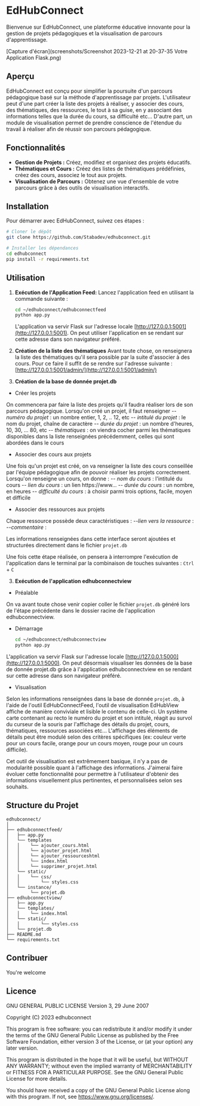 # EdHubConnect

Bienvenue sur EdHubConnect, une plateforme éducative innovante pour la gestion de projets pédagogiques et la visualisation de parcours d'apprentissage.

[Capture d'écran](screenshots/Screenshot 2023-12-21 at 20-37-35 Votre Application Flask.png)


## Aperçu

EdHubConnect est conçu pour simplifier la poursuite d'un parcours pédagogique basé sur la méthode d'apprentissage par projets. 
L'utilisateur peut d'une part créer la liste des projets à réaliser, y associer des cours, des thématiques, des ressources, le tout à sa guise, en y associant des informations telles que la durée du cours, sa difficulté etc...
D'autre part, un module de visualisation permet de prendre conscience de l'étendue du travail à réaliser afin de réussir son parcours pédagogique.

## Fonctionnalités

- **Gestion de Projets :** Créez, modifiez et organisez des projets éducatifs.
- **Thématiques et Cours :** Créez des listes de thématiques prédéfinies, créez des cours, associez le tout aux projets.
- **Visualisation de Parcours :** Obtenez une vue d'ensemble de votre parcours grâce à des outils de visualisation interactifs.

## Installation

Pour démarrer avec EdHubConnect, suivez ces étapes :

```bash
# Cloner le dépôt
git clone https://github.com/Stabadev/edhubconnect.git

# Installer les dépendances
cd edhubconnect
pip install -r requirements.txt
```

## Utilisation

1. **Exécution de l'Application Feed:** Lancez l'application feed en utilisant la commande suivante :

   ```bash
   cd ~/edhubconnect/edhubconnectfeed
   python app.py
   ```
   L'application va servir Flask sur l'adresse locale [http://127.0.0.1:5001](http://127.0.0.1:5001).
   On peut utiliser l'application en se rendant sur cette adresse dans son navigateur préféré.

2. **Création de la liste des thématiques** Avant toute chose, on renseignera la liste des thématiques qu'il sera possible par la suite d'associer à des cours. Pour ce faire il suffit de se rendre sur l'adresse suivante : [http://127.0.0.1:5001/admin/](http://127.0.0.1:5001/admin/)
   
2. **Création de la base de donnée projet.db** 

 - Créer les projets

On commencera par faire la liste des projets qu'il faudra réaliser lors de son parcours pédagogique. 
Lorsqu'on créé un projet, il faut renseigner
    -- *numéro du projet* : un nombre entier, 1, 2, .. 12, etc
    -- *intitulé du projet* : le nom du projet, chaîne de caractère
    -- *durée du projet* : un nombre d'heures, 10, 30, ... 80, etc
    -- *thématiques* : on viendra cocher parmi les thématiques disponibles dans la liste renseignées précédemment, celles qui sont abordées dans le cours

 - Associer des cours aux projets

Une fois qu'un projet est créé, on va renseigner la liste des cours conseillée par l'équipe pédagogique afin de pouvoir réaliser les projets correctement. 
Lorsqu'on renseigne un cours, on donne : 
    -- *nom du cours* : l'intitulé du cours
    -- *lien du cours* : un lien https://www...
    -- *durée du cours* : un nombre, en heures
    -- *difficulté du cours* : à choisir parmi trois options, facile, moyen et difficile

 - Associer des ressources aux projets

Chaque ressource possède deux caractéristiques : 
    --*lien vers la ressource* : 
    --*commentaire* : 
    
Les informations renseignées dans cette interface seront ajoutées et structurées directement dans le fichier `projet.db`

Une fois cette étape réalisée, on pensera à interrompre l'exécution de l'application dans le terminal par la combinaison de touches suivantes : `Ctrl` + `C`


3.  **Exécution de l'application edhubconnectview**

 - Préalable

On va avant toute chose venir copier coller le fichier `projet.db` généré lors de l'étape précédente dans le dossier racine de l'application edhubconnectview. 

 - Démarrage

   ```bash
   cd ~/edhubconnect/edhubconnectview
   python app.py
   ```
L'application va servir Flask sur l'adresse locale [http://127.0.0.1:5000](http://127.0.0.1:5000).
On peut désormais visualiser les données de la base de donnée projet.db grâce à l'application edhubconnectview en se rendant sur cette adresse dans son navigateur préféré.

 - Visualisation

Selon les informations renseignées dans la base de donnée `projet.db`, à l'aide de l'outil EdHubConnectFeed, l'outil de visualisation EdHubView affiche de manière conviviale et lisible le contenu de celle-ci. 
Un système carte contenant au recto le numéro du projet et son intitulé, réagit au survol du curseur de la souris par l'affichage des détails du projet, cours, thématiques, ressources associées etc... L'affichage des éléments de détails peut être modulé selon des critères spécifiques (ex: couleur verte pour un cours facile, orange pour un cours moyen, rouge pour un cours difficile).

Cet outil de visualisation est extrêmement basique, il n'y a pas de modularité possible quant à l'affichage des informations. 
J'aimerai faire évoluer cette fonctionnalité pour permettre à l'utilisateur d'obtenir des informations visuellement plus pertinentes, et personnalisées selon ses souhaits. 
 
## Structure du Projet

```
edhubconnect/
│
├── edhubconnectfeed/
│   ├── app.py
│   └── templates
│   │    └── ajouter_cours.html
│   │    └── ajouter_projet.html
│   │    └── ajouter_ressourceshtml
│   │    └── index.html
│   │    └── supprimer_projet.html
│   └── static/
│   │    └── css/
│   │        └── styles.css
│   └── instance/
│        └── projet.db
├── edhubconnectview/
│   ├── app.py
│   └── templates/
│   │    └── index.html
│   └── static/
│   │        └── styles.css
│   └── projet.db
├── README.md
└── requirements.txt
```
## Contribuer

You're welcome

## Licence

GNU GENERAL PUBLIC LICENSE
Version 3, 29 June 2007

Copyright (C) 2023 edhubconnect

This program is free software: you can redistribute it and/or modify
it under the terms of the GNU General Public License as published by
the Free Software Foundation, either version 3 of the License, or
(at your option) any later version.

This program is distributed in the hope that it will be useful,
but WITHOUT ANY WARRANTY; without even the implied warranty of
MERCHANTABILITY or FITNESS FOR A PARTICULAR PURPOSE.  See the
GNU General Public License for more details.

You should have received a copy of the GNU General Public License
along with this program.  If not, see <https://www.gnu.org/licenses/>.

